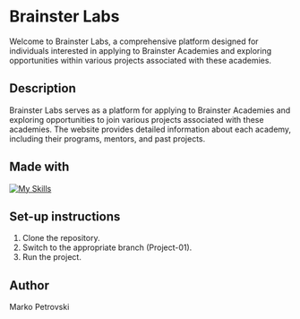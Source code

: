 # Brainster Labs

Welcome to Brainster Labs, a comprehensive platform designed for individuals interested in applying to Brainster Academies and exploring opportunities within various projects associated with these academies.

## Description

Brainster Labs serves as a platform for applying to Brainster Academies and exploring opportunities to join various projects associated with these academies. The website provides detailed information about each academy, including their programs, mentors, and past projects.

## Made with

[![My Skills](https://skillicons.dev/icons?i=js,html,css,sass)](https://skillicons.dev)

## Set-up instructions

1. Clone the repository.
2. Switch to the appropriate branch (Project-01).
3. Run the project.

## Author

Marko Petrovski
